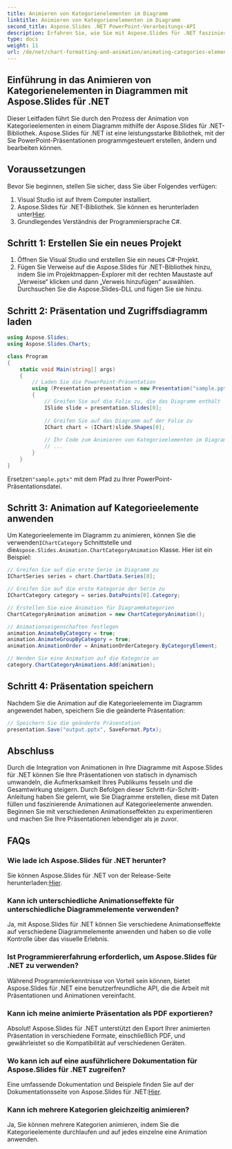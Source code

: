 ```yaml
---
title: Animieren von Kategorienelementen im Diagramm
linktitle: Animieren von Kategorienelementen im Diagramm
second_title: Aspose.Slides .NET PowerPoint-Verarbeitungs-API
description: Erfahren Sie, wie Sie mit Aspose.Slides für .NET faszinierende Animationen zu Diagrammkategorieelementen hinzufügen. Werten Sie Ihre Präsentationen mit dynamischen Bildern auf.
type: docs
weight: 11
url: /de/net/chart-formatting-and-animation/animating-categories-elements/
---
```


## Einführung in das Animieren von Kategorienelementen in Diagrammen mit Aspose.Slides für .NET

Dieser Leitfaden führt Sie durch den Prozess der Animation von Kategorieelementen in einem Diagramm mithilfe der Aspose.Slides für .NET-Bibliothek. Aspose.Slides für .NET ist eine leistungsstarke Bibliothek, mit der Sie PowerPoint-Präsentationen programmgesteuert erstellen, ändern und bearbeiten können.

## Voraussetzungen

Bevor Sie beginnen, stellen Sie sicher, dass Sie über Folgendes verfügen:

1. Visual Studio ist auf Ihrem Computer installiert.
2.  Aspose.Slides für .NET-Bibliothek. Sie können es herunterladen unter[Hier](https://releases.aspose.com/slides/net).
3. Grundlegendes Verständnis der Programmiersprache C#.

## Schritt 1: Erstellen Sie ein neues Projekt

1. Öffnen Sie Visual Studio und erstellen Sie ein neues C#-Projekt.
2. Fügen Sie Verweise auf die Aspose.Slides für .NET-Bibliothek hinzu, indem Sie im Projektmappen-Explorer mit der rechten Maustaste auf „Verweise“ klicken und dann „Verweis hinzufügen“ auswählen. Durchsuchen Sie die Aspose.Slides-DLL und fügen Sie sie hinzu.

## Schritt 2: Präsentation und Zugriffsdiagramm laden

```csharp
using Aspose.Slides;
using Aspose.Slides.Charts;

class Program
{
    static void Main(string[] args)
    {
        // Laden Sie die PowerPoint-Präsentation
        using (Presentation presentation = new Presentation("sample.pptx"))
        {
            // Greifen Sie auf die Folie zu, die das Diagramm enthält
            ISlide slide = presentation.Slides[0];
            
            // Greifen Sie auf das Diagramm auf der Folie zu
            IChart chart = (IChart)slide.Shapes[0];
            
            // Ihr Code zum Animieren von Kategorieelementen im Diagramm
            // ...
        }
    }
}
```

 Ersetzen`"sample.pptx"` mit dem Pfad zu Ihrer PowerPoint-Präsentationsdatei.

## Schritt 3: Animation auf Kategorieelemente anwenden

 Um Kategorieelemente im Diagramm zu animieren, können Sie die verwenden`IChartCategory` Schnittstelle und die`Aspose.Slides.Animation.ChartCategoryAnimation` Klasse. Hier ist ein Beispiel:

```csharp
// Greifen Sie auf die erste Serie im Diagramm zu
IChartSeries series = chart.ChartData.Series[0];

// Greifen Sie auf die erste Kategorie der Serie zu
IChartCategory category = series.DataPoints[0].Category;

// Erstellen Sie eine Animation für Diagrammkategorien
ChartCategoryAnimation animation = new ChartCategoryAnimation();

// Animationseigenschaften festlegen
animation.AnimateByCategory = true;
animation.AnimateGroupByCategory = true;
animation.AnimationOrder = AnimationOrderCategory.ByCategoryElement;

// Wenden Sie eine Animation auf die Kategorie an
category.ChartCategoryAnimations.Add(animation);
```

## Schritt 4: Präsentation speichern

Nachdem Sie die Animation auf die Kategorieelemente im Diagramm angewendet haben, speichern Sie die geänderte Präsentation:

```csharp
// Speichern Sie die geänderte Präsentation
presentation.Save("output.pptx", SaveFormat.Pptx);
```

## Abschluss

Durch die Integration von Animationen in Ihre Diagramme mit Aspose.Slides für .NET können Sie Ihre Präsentationen von statisch in dynamisch umwandeln, die Aufmerksamkeit Ihres Publikums fesseln und die Gesamtwirkung steigern. Durch Befolgen dieser Schritt-für-Schritt-Anleitung haben Sie gelernt, wie Sie Diagramme erstellen, diese mit Daten füllen und faszinierende Animationen auf Kategorieelemente anwenden. Beginnen Sie mit verschiedenen Animationseffekten zu experimentieren und machen Sie Ihre Präsentationen lebendiger als je zuvor.

## FAQs

### Wie lade ich Aspose.Slides für .NET herunter?

 Sie können Aspose.Slides für .NET von der Release-Seite herunterladen:[Hier](https://releases.aspose.com/slides/net).

### Kann ich unterschiedliche Animationseffekte für unterschiedliche Diagrammelemente verwenden?

Ja, mit Aspose.Slides für .NET können Sie verschiedene Animationseffekte auf verschiedene Diagrammelemente anwenden und haben so die volle Kontrolle über das visuelle Erlebnis.

### Ist Programmiererfahrung erforderlich, um Aspose.Slides für .NET zu verwenden?

Während Programmierkenntnisse von Vorteil sein können, bietet Aspose.Slides für .NET eine benutzerfreundliche API, die die Arbeit mit Präsentationen und Animationen vereinfacht.

### Kann ich meine animierte Präsentation als PDF exportieren?

Absolut! Aspose.Slides für .NET unterstützt den Export Ihrer animierten Präsentation in verschiedene Formate, einschließlich PDF, und gewährleistet so die Kompatibilität auf verschiedenen Geräten.

### Wo kann ich auf eine ausführlichere Dokumentation für Aspose.Slides für .NET zugreifen?

 Eine umfassende Dokumentation und Beispiele finden Sie auf der Dokumentationsseite von Aspose.Slides für .NET:[Hier](https://reference.aspose.com/slides/net).

### Kann ich mehrere Kategorien gleichzeitig animieren?

Ja, Sie können mehrere Kategorien animieren, indem Sie die Kategorieelemente durchlaufen und auf jedes einzelne eine Animation anwenden.